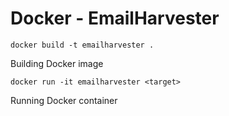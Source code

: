 # Docker - EmailHarvester

```docker build -t emailharvester .```

Building Docker image

```docker run -it emailharvester <target>```

Running Docker container